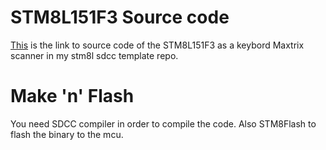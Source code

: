 STM8L151F3 Source code
=

[This](https://github.com/TiNredmc/stm8l_sdcc_template/tree/master/code/I2C-BBKB_scanner) is the link to source code of the STM8L151F3 as a keybord Maxtrix scanner in my stm8l sdcc template repo. 

Make 'n' Flash 
=

You need SDCC compiler in order to compile the code. Also STM8Flash to flash the binary to the mcu. 